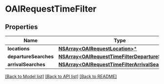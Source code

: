 # OAIRequestTimeFilter

## Properties
Name | Type | Description | Notes
------------ | ------------- | ------------- | -------------
**locations** | [**NSArray&lt;OAIRequestLocation&gt;***](OAIRequestLocation.md) |  | 
**departureSearches** | [**NSArray&lt;OAIRequestTimeFilterDepartureSearch&gt;***](OAIRequestTimeFilterDepartureSearch.md) |  | [optional] 
**arrivalSearches** | [**NSArray&lt;OAIRequestTimeFilterArrivalSearch&gt;***](OAIRequestTimeFilterArrivalSearch.md) |  | [optional] 

[[Back to Model list]](../README.md#documentation-for-models) [[Back to API list]](../README.md#documentation-for-api-endpoints) [[Back to README]](../README.md)


